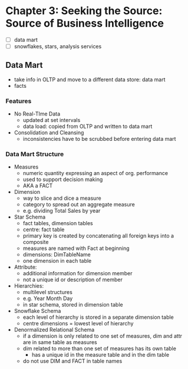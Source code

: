 # Chapter 3: Seeking the Source: Source of Business Intelligence
- [ ] data mart
- [ ] snowflakes, stars, analysis services

## Data Mart
- take info in OLTP and move to a different data store: data mart
- facts

### Features
- No Real-TIme Data
	- updated at set intervals
	- data load: copied from OLTP and written to data mart
- Consolidation and Cleansing
	- inconsistencies have to be scrubbed before entering data mart

### Data Mart Structure
- Measures
	- numeric quantity expressing an aspect of org. performance
	- used to support decision making
	- AKA a FACT
- Dimension
	-  way to slice and dice a measure
	- category to spread out an aggregate measure
	- e.g. dividing Total Sales by year
- Star Schema
	- fact tables, dimension tables
	- centre: fact table
	- primary key is created by concatenating all foreign keys into a composite
	- measures are named with Fact at beginning
	- dimensions: DimTableName
	- one dimension in each table
- Attribute:
	- additional information for dimension member
	- not a unique id or description of member
- Hierarchies:
	- multilevel structures
	- e.g. Year Month Day
	- in star schema, stored in dimension table
- Snowflake Schema
	- each level of hierarchy is stored in a separate dimension table
	- centre dimensions = lowest level of hierarchy
- Denormalized Relational Schema
	- if a dimension is only related to one set of measures, dim and attr are in same table as measures
	- dim related to more than one set of measures has its own table
		- has a unique id in the measure table and in the dim table
	- do not use DIM and FACT in table names
